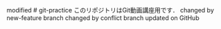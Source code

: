 modified # git-practice
このリポジトリはGit動画講座用です．
changed by new-feature branch 
changed by conflict branch
updated on GitHub
